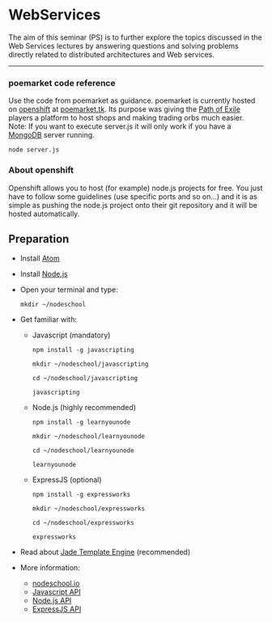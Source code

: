 # WebServices
The aim of this seminar (PS) is to further explore the topics discussed in the Web Services lectures by answering questions and solving problems directly related to distributed architectures and Web services.

----

### poemarket code reference
Use the code from poemarket as guidance. poemarket is currently hosted on [openshift](https://www.openshift.com/) at [poemarket.tk](http://poemarket.tk/). Its purpose was giving the [Path of Exile](http://www.pathofexile.com/) players a platform to host shops and making trading orbs much easier.
Note: If you want to execute server.js it will only work if you have a [MongoDB](https://www.mongodb.org/) server running.

`node server.js`

### About openshift
Openshift allows you to host (for example) node.js projects for free. You just have to follow some guidelines (use specific ports and so on...) and it is as simple as pushing the node.js project onto their git repository and it will be hosted automatically.

## Preparation
- Install [Atom](https://atom.io)
- Install [Node.js](https://nodejs.org/en/)
- Open your terminal and type:

  `mkdir ~/nodeschool`
- Get familiar with:
  - Javascript (mandatory)

    `npm install -g javascripting`

    `mkdir ~/nodeschool/javascripting`

    `cd ~/nodeschool/javascripting`

    `javascripting`
  - Node.js (highly recommended)

    `npm install -g learnyounode`

    `mkdir ~/nodeschool/learnyounode`

    `cd ~/nodeschool/learnyounode`

    `learnyounode`
  - ExpressJS (optional)

    `npm install -g expressworks`

    `mkdir ~/nodeschool/expressworks`

    `cd ~/nodeschool/expressworks`

    `expressworks`
- Read about [Jade Template Engine](http://jade-lang.com/) (recommended)

- More information:
    - [nodeschool.io](http://nodeschool.io/)
    - [Javascript API]( https://developer.mozilla.org/en-US/docs/Web/JavaScript/Reference)
    - [Node.js API](https://nodejs.org/api/)
    - [ExpressJS API](http://expressjs.com/api.html)
